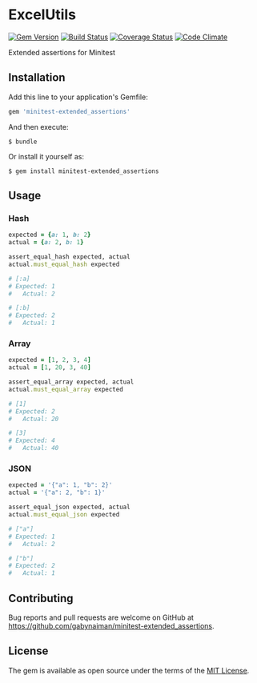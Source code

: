 # ExcelUtils

[![Gem Version](https://badge.fury.io/rb/minitest-extended_assertions.svg)](https://rubygems.org/gems/minitest-extended_assertions)
[![Build Status](https://travis-ci.com/gabynaiman/minitest-extended_assertions.svg?branch=master)](https://travis-ci.com/gabynaiman/minitest-extended_assertions)
[![Coverage Status](https://coveralls.io/repos/github/gabynaiman/minitest-extended_assertions/badge.svg?branch=master)](https://coveralls.io/github/gabynaiman/minitest-extended_assertions?branch=master)
[![Code Climate](https://codeclimate.com/github/gabynaiman/minitest-extended_assertions.svg)](https://codeclimate.com/github/gabynaiman/minitest-extended_assertions)

Extended assertions for Minitest

## Installation

Add this line to your application's Gemfile:

```ruby
gem 'minitest-extended_assertions'
```

And then execute:

    $ bundle

Or install it yourself as:

    $ gem install minitest-extended_assertions

## Usage

### Hash
```ruby
expected = {a: 1, b: 2}
actual = {a: 2, b: 1}

assert_equal_hash expected, actual
actual.must_equal_hash expected

# [:a]
# Expected: 1
#   Actual: 2

# [:b]
# Expected: 2
#   Actual: 1
```

### Array
```ruby
expected = [1, 2, 3, 4]
actual = [1, 20, 3, 40]

assert_equal_array expected, actual
actual.must_equal_array expected

# [1]
# Expected: 2
#   Actual: 20

# [3]
# Expected: 4
#   Actual: 40
```

### JSON
```ruby
expected = '{"a": 1, "b": 2}'
actual = '{"a": 2, "b": 1}'

assert_equal_json expected, actual
actual.must_equal_json expected

# ["a"]
# Expected: 1
#   Actual: 2

# ["b"]
# Expected: 2
#   Actual: 1
```

## Contributing

Bug reports and pull requests are welcome on GitHub at https://github.com/gabynaiman/minitest-extended_assertions.

## License

The gem is available as open source under the terms of the [MIT License](http://opensource.org/licenses/MIT).